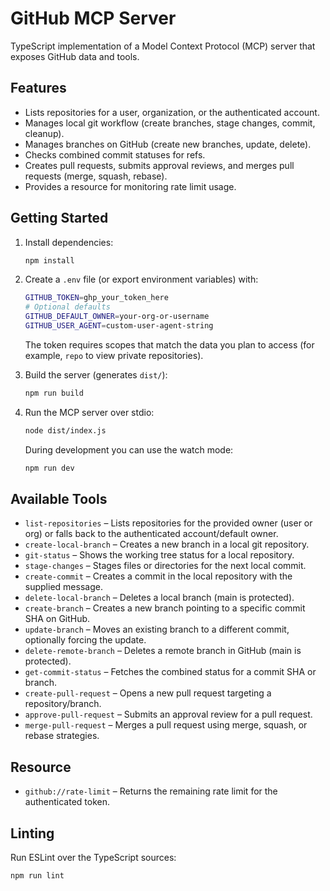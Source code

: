 # GitHub MCP Server

TypeScript implementation of a Model Context Protocol (MCP) server that exposes GitHub data and tools.

## Features

- Lists repositories for a user, organization, or the authenticated account.
- Manages local git workflow (create branches, stage changes, commit, cleanup).
- Manages branches on GitHub (create new branches, update, delete).
- Checks combined commit statuses for refs.
- Creates pull requests, submits approval reviews, and merges pull requests (merge, squash, rebase).
- Provides a resource for monitoring rate limit usage.

## Getting Started

1. Install dependencies:

   ```bash
   npm install
   ```

2. Create a `.env` file (or export environment variables) with:

   ```bash
   GITHUB_TOKEN=ghp_your_token_here
   # Optional defaults
   GITHUB_DEFAULT_OWNER=your-org-or-username
   GITHUB_USER_AGENT=custom-user-agent-string
   ```

   The token requires scopes that match the data you plan to access (for example, `repo` to view private repositories).

3. Build the server (generates `dist/`):

   ```bash
   npm run build
   ```

4. Run the MCP server over stdio:

   ```bash
   node dist/index.js
   ```

   During development you can use the watch mode:

   ```bash
   npm run dev
   ```

## Available Tools

- `list-repositories` – Lists repositories for the provided owner (user or org) or falls back to the authenticated account/default owner.
- `create-local-branch` – Creates a new branch in a local git repository.
- `git-status` – Shows the working tree status for a local repository.
- `stage-changes` – Stages files or directories for the next local commit.
- `create-commit` – Creates a commit in the local repository with the supplied message.
- `delete-local-branch` – Deletes a local branch (main is protected).
- `create-branch` – Creates a new branch pointing to a specific commit SHA on GitHub.
- `update-branch` – Moves an existing branch to a different commit, optionally forcing the update.
- `delete-remote-branch` – Deletes a remote branch in GitHub (main is protected).
- `get-commit-status` – Fetches the combined status for a commit SHA or branch.
- `create-pull-request` – Opens a new pull request targeting a repository/branch.
- `approve-pull-request` – Submits an approval review for a pull request.
- `merge-pull-request` – Merges a pull request using merge, squash, or rebase strategies.

## Resource

- `github://rate-limit` – Returns the remaining rate limit for the authenticated token.

## Linting

Run ESLint over the TypeScript sources:

```bash
npm run lint
```
